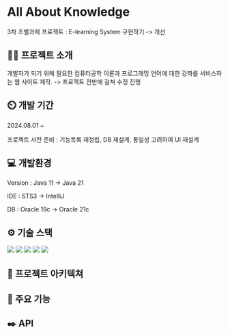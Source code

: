 # All About Knowledge
3차 조별과제 프로젝트 : E-learning System 구현하기 ->  개선

## 👨‍🏫 프로젝트 소개
개발자가 되기 위해 필요한 컴퓨터공학 이론과 프로그래밍 언어에 대한 강좌를 서비스하는 웹 사이트 제작.
-> 프로젝트 전반에 걸쳐 수정 진행

## ⏲️ 개발 기간
2024.08.01 ~

프로젝트 사전 준비 : 기능목록 재정립, DB 재설계, 통일성 고려하여 UI 재설계

## 💻 개발환경
Version : Java 11 -> Java 21

IDE : STS3 -> IntelliJ

DB : Oracle 19c -> Oracle 21c

## ⚙️ 기술 스택

<img src="https://img.shields.io/badge/javascript-F7DF1E?style=for-the-badge&logo=javascript&logoColor=black"/> <img src="https://img.shields.io/badge/html5-E34F26?style=for-the-badge&logo=html5&logoColor=white"/>
<img src="https://img.shields.io/badge/css-1572B6?style=for-the-badge&logo=css3&logoColor=white"/>
<img src="https://img.shields.io/badge/spring-6DB33F?style=for-the-badge&logo=spring&logoColor=white"/>
<img src="https://img.shields.io/badge/oracle-F80000?style=for-the-badge&logo=oracle&logoColor=white">

## 📝 프로젝트 아키텍쳐

## 📌 주요 기능

## ✒️ API
